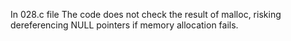 In 028.c file The code does not check the result of malloc, risking dereferencing NULL pointers if memory allocation fails.